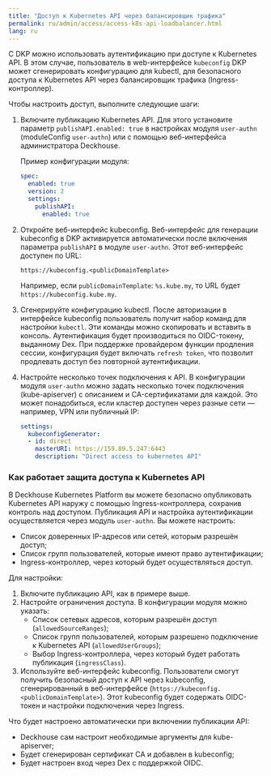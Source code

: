 ```yaml
---
title: "Доступ к Kubernetes API через балансировщик трафика"
permalink: ru/admin/access/access-k8s-api-loadbalancer.html
lang: ru
---
```


С DKP можно использовать аутентификацию при доступе к Kubernetes API. В этом случае, пользователь в web-интерфейсе `kubeconfig` DKP может сгенерировать конфигурацию для kubectl, для безопасного доступа к Kubernetes API через балансировщик трафика (Ingress-контроллер).

Чтобы настроить доступ, выполните следующие шаги:

1. Включите публикацию Kubernetes API. Для этого установите параметр `publishAPI.enabled: true` в настройках модуля `user-authn` (moduleConfig `user-authn`) или с помощью веб-интерфейса администратора Deckhouse.

   Пример конфигурации модуля:

   ```yaml
   spec:
     enabled: true
     version: 2
     settings:
       publishAPI:
         enabled: true
   ```

1. Откройте веб-интерфейс kubeconfig. Веб-интерфейс для генерации kubeconfig в DKP активируется автоматически после включения параметра `publishAPI` в модуле `user-authn`. Этот веб-интерфейс доступен по URL:

   ```console
   https://kubeconfig.<publicDomainTemplate>
   ```

   Например, если `publicDomainTemplate`: `%s.kube.my`, то URL будет `https://kubeconfig.kube.my`.

1. Сгенерируйте конфигурацию kubectl. После авторизации в интерфейсе kubeconfig пользователь получит набор команд для настройки `kubectl`. Эти команды можно скопировать и вставить в консоль. Аутентификация будет производиться по OIDC-токену, выданному Dex. При поддержке провайдером функции продления сессии, конфигурация будет включать `refresh token`, что позволит продлевать доступ без повторной аутентификации.

1. Настройте несколько точек подключения к API. В конфигурации модуля `user-authn` можно задать несколько точек подключения (kube-apiserver) с описанием и CA-сертификатами для каждой. Это может понадобиться, если кластер доступен через разные сети — например, VPN или публичный IP:

   ```yaml
   settings:
     kubeconfigGenerator:
     - id: direct
       masterURI: https://159.89.5.247:6443
       description: "Direct access to kubernetes API"
   ```

### Как работает защита доступа к Kubernetes API

В Deckhouse Kubernetes Platform вы можете безопасно опубликовать Kubernetes API наружу с помощью Ingress-контроллера, сохранив контроль над доступом. Публикация API и настройка аутентификации осуществляется через модуль `user-authn`. Вы можете настроить:

- Список доверенных IP-адресов или сетей, которым разрешён доступ;
- Список групп пользователей, которые имеют право аутентификации;
- Ingress-контроллер, через который будет осуществляться доступ.

Для настройки:

1. Включите публикацию API, как в примере выше.
1. Настройте ограничения доступа. В конфигурации модуля можно указать:
   - Список сетевых адресов, которым разрешён доступ (`allowedSourceRanges`);
   - Список групп пользователей, которым разрешено подключение к Kubernetes API (`allowedUserGroups`);
   - Выбор Ingress-контроллера, через который будет работать публикация (`ingressClass`).
1. Используйте веб-интерфейс kubeconfig. Пользователи смогут получить безопасный доступ к API через kubeconfig, сгенерированный в веб-интерфейсе (`https://kubeconfig.<publicDomainTemplate>`).  Этот kubeconfig будет содержать OIDC-токен и настройки подключения через Ingress.

Что будет настроено автоматически при включении публикации API:

- Deckhouse сам настроит необходимые аргументы для kube-apiserver;
- Будет сгенерирован сертификат CA и добавлен в kubeconfig;
- Будет настроен вход через Dex с поддержкой OIDC.

